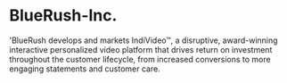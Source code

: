 # BlueRush-Inc.
'BlueRush develops and markets IndiVideo™, a disruptive, award-winning interactive personalized video platform that drives return on investment throughout the customer lifecycle, from increased conversions to more engaging statements and customer care.
